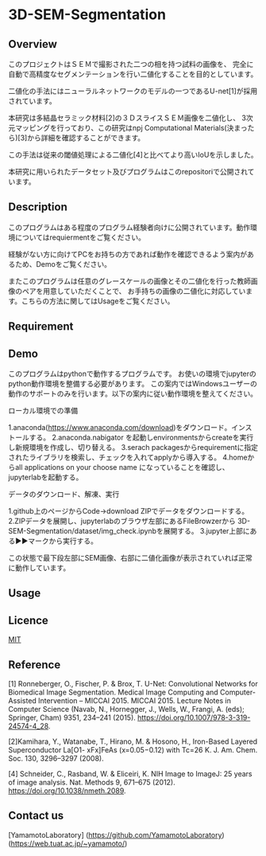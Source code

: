 # 3D-SEM-Segmentation

## Overview
このプロジェクトはＳＥＭで撮影された二つの相を持つ試料の画像を、
完全に自動で高精度なセグメンテーションを行い二値化することを目的としています。

二値化の手法にはニューラルネットワークのモデルの一つであるU-net[1]が採用されています。

本研究は多結晶セラミック材料[2]の３ＤスライスＳＥＭ画像を二値化し、
3次元マッピングを行っており、この研究はnpj Computational Materials(決まったら)[3]から詳細を確認することができます。

この手法は従来の閾値処理による二値化[4]と比べてより高いIoUを示しました。

本研究に用いられたデータセット及びプログラムはこのrepositoriで公開されています。




## Description

このプログラムはある程度のプログラム経験者向けに公開されています。動作環境についてはrequiermentをご覧ください。

経験がない方に向けてPCをお持ちの方であれば動作を確認できるよう案内があるため、Demoをご覧ください。

またこのプログラムは任意のグレースケールの画像とその二値化を行った教師画像のペアを用意していただくことで、
お手持ちの画像の二値化に対応しています。こちらの方法に関してはUsageをご覧ください。

## Requirement

## Demo
このプログラムはpythonで動作するプログラムです。
お使いの環境でjupyterのpython動作環境を整備する必要があります。
この案内ではWindowsユーザーの動作のサポートのみを行います。以下の案内に従い動作環境を整えてください。

ローカル環境での準備

1\.anaconda(https://www.anaconda.com/download)をダウンロード。インストールする。
2\.anaconda.nabigator を起動しenvironmentsからcreateを実行し新規環境を作成し、切り替える。
3\.serach packagesからrequirementに指定されたライブラリを検索し、チェックを入れてapplyから導入する。
4\.homeからall applications on your choose name になっていることを確認し、jupyterlabを起動する。

データのダウンロード、解凍、実行

1\.github上のページからCode→download ZIPでデータをダウンロードする。
2\.ZIPデータを展開し、jupyterlabのブラウザ左部にあるFileBrowzerから
3D-SEM-Segmentation/dataset/img_check.ipynbを展開する。
3\.jupyter上部にある▶▶マークから実行する。

この状態で最下段左部にSEM画像、右部に二値化画像が表示されていれば正常に動作しています。
## Usage

## Licence

[MIT](https://github.com/YamamotoLaboratory/3D-SEM-Segmentation/blob/main/LICENSE)

## Reference
[1] Ronneberger, O., Fischer, P. & Brox, T. U-Net: Convolutional Networks for Biomedical Image
Segmentation. Medical Image Computing and Computer-Assisted Intervention – MICCAI 2015.
MICCAI 2015. Lecture Notes in Computer Science (Navab, N., Hornegger, J., Wells, W., Frangi, A.
(eds); Springer, Cham) 9351, 234–241 (2015). https://doi.org/10.1007/978-3-319-24574-4_28.

[2]Kamihara, Y., Watanabe, T., Hirano, M. & Hosono, H., Iron-Based Layered Superconductor La[O1-
xFx]FeAs (x=0.05−0.12) with Tc=26 K. J. Am. Chem. Soc. 130, 3296–3297 (2008). 

[4] Schneider, C., Rasband, W. & Eliceiri, K. NIH Image to ImageJ: 25 years of image analysis. Nat.
Methods 9, 671–675 (2012). https://doi.org/10.1038/nmeth.2089.

## Contact us
[YamamotoLaboratory]
(https://github.com/YamamotoLaboratory)
(https://web.tuat.ac.jp/~yamamoto/)
